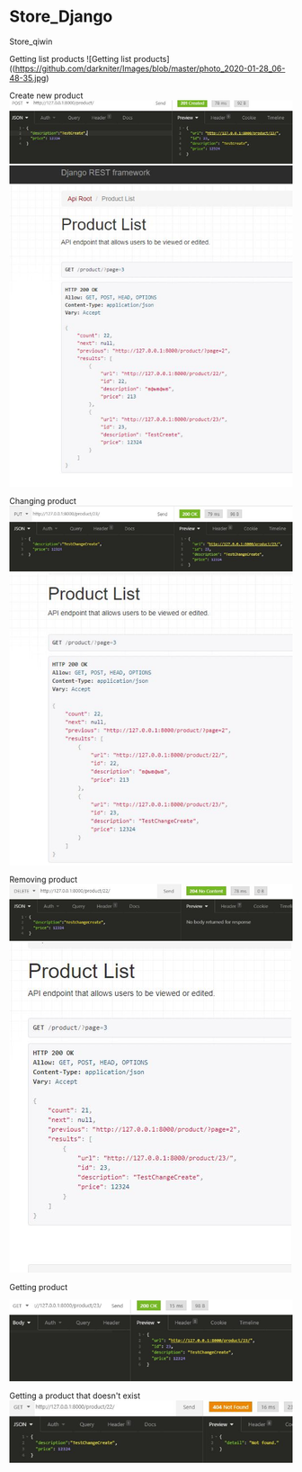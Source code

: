 # Store_Django
Store_qiwin

Getting list products
![Getting list products]((https://github.com/darkniter/Images/blob/master/photo_2020-01-28_06-48-35.jpg)

Create new product
![Create new product](https://github.com/darkniter/Images/blob/master/photo_2020-01-28_06-50-00.jpg)
![Create new product](https://github.com/darkniter/Images/blob/master/photo_2020-01-28_06-49-56.jpg)

Changing product
![Changing product](https://github.com/darkniter/Images/blob/master/photo_2020-01-28_06-49-54.jpg)
![Changing product](https://github.com/darkniter/Images/blob/master/photo_2020-01-28_06-49-44.jpg)

Removing product
![Removing product](https://github.com/darkniter/Images/blob/master/photo_2020-01-28_06-49-41.jpg)
![Removing product](https://github.com/darkniter/Images/blob/master/photo_2020-01-28_06-49-36.jpg)

Getting product

![Getting product](https://github.com/darkniter/Images/blob/master/Screenshot_1.jpg)

Getting a product that doesn't exist
![Getting a product that doesn't exist](https://github.com/darkniter/Images/blob/master/photo_2020-01-28_06-49-32.jpg)
